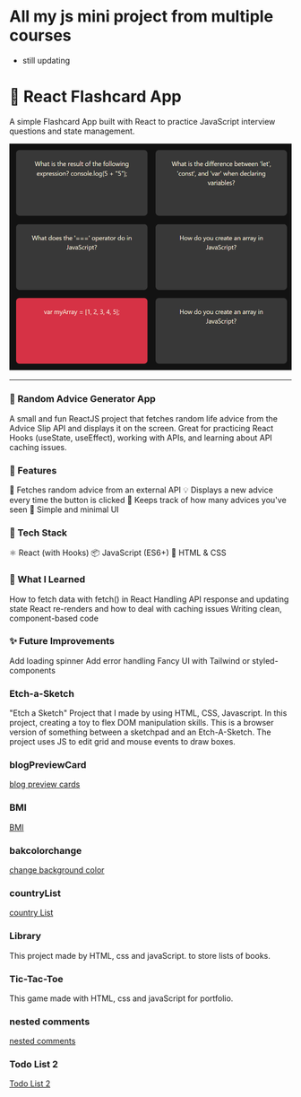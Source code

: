 # All my js mini project from multiple courses

- still updating

# 🧠 React Flashcard App

A simple Flashcard App built with React to practice JavaScript interview questions and state management.

![alt text](flashcard/public/img/flashcard.png)

---

### 🧠 Random Advice Generator App

A small and fun ReactJS project that fetches random life advice from the Advice Slip API and displays it on the screen. Great for practicing React Hooks (useState, useEffect), working with APIs, and learning about API caching issues.

### 🚀 Features

🔄 Fetches random advice from an external API
💡 Displays a new advice every time the button is clicked
🧮 Keeps track of how many advices you've seen
🎯 Simple and minimal UI

### 🧰 Tech Stack

⚛️ React (with Hooks)
📦 JavaScript (ES6+)
🎨 HTML & CSS

### 🧠 What I Learned

How to fetch data with fetch() in React
Handling API response and updating state
React re-renders and how to deal with caching issues
Writing clean, component-based code

### ✨ Future Improvements

Add loading spinner
Add error handling
Fancy UI with Tailwind or styled-components

### Etch-a-Sketch

"Etch a Sketch" Project that I made by using HTML, CSS, Javascript.
In this project, creating a toy to flex DOM manipulation skills.
This is a browser version of something between a sketchpad and an Etch-A-Sketch.
The project uses JS to edit grid and mouse events to draw boxes.

### blogPreviewCard

[blog preview cards](https://blogprevcards.netlify.app/)

### BMI

[BMI](https://c-bmi.netlify.app/)

### bakcolorchange

[change background color](https://bakcolorchange.netlify.app/)

### countryList

[country List](https://listofcountry.netlify.app/)

### Library

This project made by HTML, css and javaScript.
to store lists of books.

### Tic-Tac-Toe

This game made with HTML, css and javaScript for portfolio.

### nested comments

[nested comments](https://nstd-comments.netlify.app/)

### Todo List 2

[Todo List 2](https://listofday.netlify.app/)
